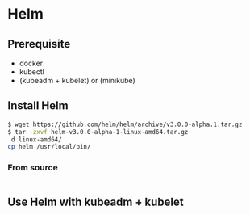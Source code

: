 # Helm
## Prerequisite
* docker
* kubectl
* (kubeadm + kubelet) or (minikube)
## Install Helm
```sh
$ wget https://github.com/helm/helm/archive/v3.0.0-alpha.1.tar.gz
$ tar -zxvf helm-v3.0.0-alpha-1-linux-amd64.tar.gz
 d linux-amd64/
cp helm /usr/local/bin/
```
### From source
```sh

```
## Use Helm with kubeadm + kubelet
